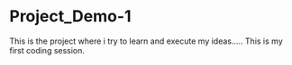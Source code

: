 # Project_Demo-1
This is the project where i try to learn and execute my ideas.....
This is my first coding session.
